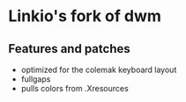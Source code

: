 # Linkio's fork of dwm

## Features and patches
- optimized for the colemak keyboard layout
- fullgaps
- pulls colors from .Xresources

